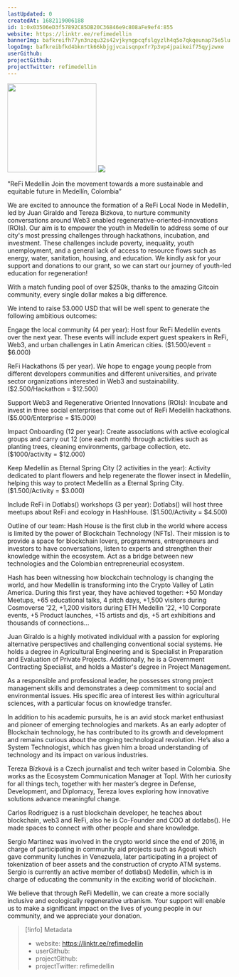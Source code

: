 ```yaml
---
lastUpdated: 0
createdAt: 1682119006188
id: 1:0x03506eD3f57892C85DB20C36846e9c808aFe9ef4:855
website: https://linktr.ee/refimedellin
bannerImg: bafkreifh77yn3nzqu32s42vjkyngpcqfslgyzlh4q5o7qkqeunap75e5lu
logoImg: bafkreibfkd4bknrtk66kbjgjvcaisqnpxfr7p3vp4jpaikeif75qyjzwxe
userGithub:
projectGithub:
projectTwitter: refimedellin
---
```


<img style="width: 200px" src="https://ipfs-grants-stack.gitcoin.co/ipfs/bafkreibfkd4bknrtk66kbjgjvcaisqnpxfr7p3vp4jpaikeif75qyjzwxe">

<img src="https://ipfs-grants-stack.gitcoin.co/ipfs/bafkreifh77yn3nzqu32s42vjkyngpcqfslgyzlh4q5o7qkqeunap75e5lu">

"ReFi Medellín Join the movement towards a more sustainable and equitable future in Medellín, Colombia”

We are excited to announce the formation of a ReFi Local Node in Medellín, led by Juan Giraldo and Tereza Bizkova, to nurture community conversations around Web3 enabled regenerative-oriented-innovations (ROIs). Our aim is to empower the youth in Medellín to address some of our city's most pressing challenges through hackathons, incubation, and investment. These challenges include poverty, inequality, youth unemployment, and a general lack of access to resource flows such as energy, water, sanitation, housing, and education.
We kindly ask for your support and donations to our grant, so we can start our journey of youth-led education for regeneration!
 
With a match funding pool of over $250k, thanks to the amazing Gitcoin community, every single dollar makes a big difference.


We intend to raise 53.000 USD that will be well spent to generate the following ambitious outcomes:

Engage the local community (4 per year):
Host four ReFi Medellín events over the next year. These events will include expert guest speakers in ReFi, Web3, and urban challenges in Latin American cities.
($1.500/event = $6.000)

ReFi Hackathons (5 per year). 
We hope to engage young people from different developers communities and different universities, and private sector organizations interested in Web3 and sustainability.
($2.500/Hackathon = $12.500)

Support Web3 and Regenerative Oriented Innovations (ROIs):
Incubate and invest in three social enterprises that come out of ReFi Medellín hackathons.
($5.000/Enterprise = $15.000)

Impact Onboarding (12 per year):
Create associations with active ecological groups and carry out 12 (one each month) through activities such as planting trees, cleaning environments, garbage collection, etc.
($1000/activity = $12.000)

Keep Medellín as Eternal Spring City (2 activities in the year):
Activity dedicated to plant flowers and help regenerate the flower insect in Medellín, helping this way to protect Medellín as a Eternal Spring City.
($1.500/Activity = $3.000)

Include ReFi in Dotlabs() workshops (3 per year):
Dotlabs() will host three meetups about ReFi and ecology in HashHouse.
($1.500/Activity = $4.500)


Outline of our team:
Hash House is the first club in the world where access is limited by the power of Blockchain Technology (NFTs). Their mission is to provide a space for blockchain lovers, programmers, entrepreneurs and investors to have conversations, listen to experts and strengthen their knowledge within the ecosystem. Act as a bridge between new technologies and the Colombian entrepreneurial ecosystem.

Hash has been witnessing how blockchain technology is changing the world, and how Medellin is transforming into the Crypto Valley of Latin America. During this first year, they have achieved together: +50 Monday Meetups, +65 educational talks, 4 pitch days, +1,500 visitors during Cosmoverse '22, +1,200 visitors during ETH Medellin '22, +10 Corporate events, +5 Product launches, +15 artists and djs, +5 art exhibitions and thousands of connections...


Juan Giraldo is a highly motivated individual with a passion for exploring alternative perspectives and challenging conventional social systems. He holds a degree in Agricultural Engineering and is Specialist in Preparation and Evaluation of Private Projects. Additionally, he is a Government Contracting Specialist, and holds a Master's degree in Project Management.

As a responsible and professional leader, he possesses strong project management skills and demonstrates a deep commitment to social and environmental issues. His specific area of interest lies within agricultural sciences, with a particular focus on knowledge transfer.

In addition to his academic pursuits, he is an avid stock market enthusiast and pioneer of emerging technologies and markets. As an early adopter of Blockchain technology, he has contributed to its growth and development and remains curious about the ongoing technological revolution. He’s also a System Technologist, which has given him a broad understanding of technology and its impact on various industries.

Tereza Bízková is a Czech journalist and tech writer based in Colombia. She works as the Ecosystem Communication Manager at Topl. With her curiosity for all things tech, together with her master’s degree in Defense, Development, and Diplomacy, Tereza loves exploring how innovative solutions advance meaningful change.

Carlos Rodríguez is a rust blockchain developer, he teaches about blockchain, web3 and ReFi, also he is Co-Founder and COO at dotlabs(). He made spaces to connect with other people and share knowledge. 

Sergio Martinez was involved in the crypto world since the end of 2016, in charge of participating in community aid projects such as Agouti which gave community lunches in Venezuela, later participating in a project of tokenization of beer assets and the construction of crypto ATM systems. Sergio is currently an active member of dotlabs() Medellín, which is in charge of educating the community in the exciting world of blockchain.


We believe that through ReFi Medellín, we can create a more socially inclusive and ecologically regenerative urbanism. Your support will enable us to make a significant impact on the lives of young people in our community, and we appreciate your donation.

> [!info] Metadata
> * website: https://linktr.ee/refimedellin
> * userGithub: 
> * projectGithub: 
> * projectTwitter: refimedellin